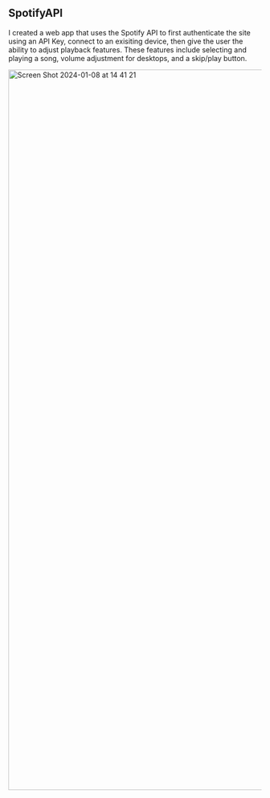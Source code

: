 ## SpotifyAPI
I created a web app that uses the Spotify API to first authenticate the site using an API Key, connect to an exisiting device, then give the user the ability to adjust playback features. These features include selecting and playing a song, volume adjustment for desktops, and a skip/play button.

<img width="1433" alt="Screen Shot 2024-01-08 at 14 41 21" src="https://github.com/KabrG/Spotify-Web-API/assets/130770806/ae5defdd-fac8-47da-8dee-390434c6d176">
